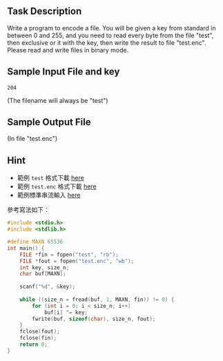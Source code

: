 ## Task Description ##

Write a program to encode a file. You will be given a key from standard in between 0 and 255, and you need to read every byte from the file "test", then exclusive or it with the key, then write the result to file "test.enc". Please read and write files in binary mode.

## Sample Input File and key ##
```
204
```
(The filename will always be "test")

## Sample Output File ##

(In file "test.enc")

## Hint ##

* 範例 `test` 格式下載 [here](https://github.com/JudgeGirl/JG-testdata/raw/master/practice/89/1.in)
* 範例 `test.enc` 格式下載 [here](https://github.com/JudgeGirl/JG-testdata/raw/master/practice/89/1.out)
* 範例標準串流輸入 [here](https://github.com/JudgeGirl/JG-testdata/blob/master/practice/89/1.key)

參考寫法如下：

```c
#include <stdio.h>
#include <stdlib.h>

#define MAXN 65536
int main() {
	FILE *fin = fopen("test", "rb");
	FILE *fout = fopen("test.enc", "wb");
	int key, size_n;
	char buf[MAXN];
	
	scanf("%d", &key);
	
	while ((size_n = fread(buf, 1, MAXN, fin)) != 0) {
		for (int i = 0; i < size_n; i++)
			buf[i] ^= key;
		fwrite(buf, sizeof(char), size_n, fout);
	}
	fclose(fout);
	fclose(fin);
	return 0;
}
```